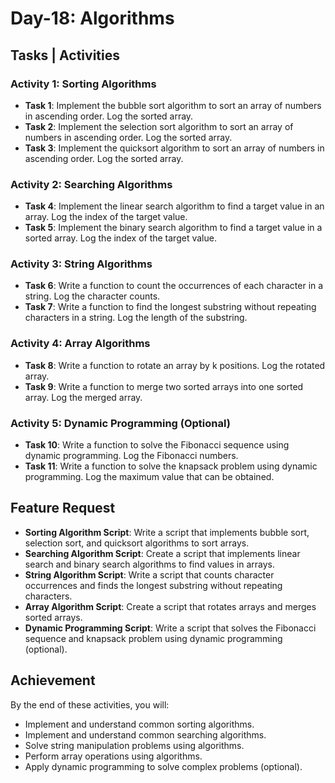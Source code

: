 # Day-18: Algorithms

## Tasks | Activities

### Activity 1: Sorting Algorithms

- **Task 1**: Implement the bubble sort algorithm to sort an array of numbers in ascending order. Log the sorted array.
- **Task 2**: Implement the selection sort algorithm to sort an array of numbers in ascending order. Log the sorted array.
- **Task 3**: Implement the quicksort algorithm to sort an array of numbers in ascending order. Log the sorted array.

### Activity 2: Searching Algorithms

- **Task 4**: Implement the linear search algorithm to find a target value in an array. Log the index of the target value.
- **Task 5**: Implement the binary search algorithm to find a target value in a sorted array. Log the index of the target value.

### Activity 3: String Algorithms

- **Task 6**: Write a function to count the occurrences of each character in a string. Log the character counts.
- **Task 7**: Write a function to find the longest substring without repeating characters in a string. Log the length of the substring.

### Activity 4: Array Algorithms

- **Task 8**: Write a function to rotate an array by k positions. Log the rotated array.
- **Task 9**: Write a function to merge two sorted arrays into one sorted array. Log the merged array.

### Activity 5: Dynamic Programming (Optional)

- **Task 10**: Write a function to solve the Fibonacci sequence using dynamic programming. Log the Fibonacci numbers.
- **Task 11**: Write a function to solve the knapsack problem using dynamic programming. Log the maximum value that can be obtained.

## Feature Request

- **Sorting Algorithm Script**: Write a script that implements bubble sort, selection sort, and quicksort algorithms to sort arrays.
- **Searching Algorithm Script**: Create a script that implements linear search and binary search algorithms to find values in arrays.
- **String Algorithm Script**: Write a script that counts character occurrences and finds the longest substring without repeating characters.
- **Array Algorithm Script**: Create a script that rotates arrays and merges sorted arrays.
- **Dynamic Programming Script**: Write a script that solves the Fibonacci sequence and knapsack problem using dynamic programming (optional).

## Achievement

By the end of these activities, you will:

- Implement and understand common sorting algorithms.
- Implement and understand common searching algorithms.
- Solve string manipulation problems using algorithms.
- Perform array operations using algorithms.
- Apply dynamic programming to solve complex problems (optional).
